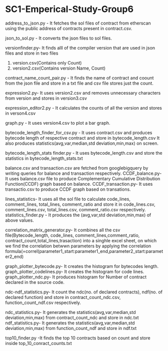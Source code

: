 # SC1-Emperical-Study-Group6
address_to_json.py - It fetches the sol files of contract from etherscan using the public address of contracts present in contract.csv.


json_to_sol.py - It converts the json files to sol files.

versionfinder.py- It finds alll of the compiler version that are used in json files and store in two files
1. version.csv(Contains only Count)
2. version2.csv(Contains version Name, Count)

contract_name_count_pair.py - It finds the name of contract and coount from the json file and store in a txt file and csv file stores just the count.

expression2.py- It uses version2.csv and removes unnecessary characters from version and stores in version3.csv

expression_editor2.py - It calculates the counts of all the version and stores in verson4.csv

graph.py - It uses version4.csv to plot a bar graph.

bytecode_length_finder_for_csv.py - It uses contract.csv and produces bytecode length of respective contract and store in bytecode_length.csv
It also produces statistics(avg,var,median,std deviation,min,max) on screen.

bytecode_length_stats finder.py - It uses bytecode_length.csv and store the statistics in bytecode_length_stats.txt

balance.csv and transaction.csv are fetched from googlebigquery by writing queries for balance and transaction respectively.
CCDF_balance.py-It uses balance.csv file to produce Complementary Cumulative Distribution Function(CCDF) graph based on balance.
CCDF_transaction.py- It uses transactio.csv to produce CCDF graph based on transations.

lines_statistics- It uses all the sol file to calculate code_lines, comment_lines, total_lines, comment_ratio and
store it in code_lines.csv, comment_lines.csv, total_lines.csv, comment_ratio.csv respectively.
statistics_finder.py - It produces the (avg,var,std deviation,min,max) of above values.

correlation_matrix_generator.py- It combines all the csv file(Bytecode_length, code_lines, comment_lines,comment_ratio, contract_count,total_lines,trasaction) into a singhle excel sheet,
on which we find the correlation betwwn parameters by applying the correlation formula(=correl(parameter1_start:parameter1_end,parameter2_start:parameter2_end)

graph_plotter_bytecode.py- It creates the histogram for bytecodes length.
graph_plotter_codelines.py- It creates the histogram for code lines.
graph_plotter_ndc.py- It produces histogram for Number of contract declared in the source code.

ndc-ndf_statistics.py- It count the ndc(no. of declared contracts), ndf(no. of declared function) and store 
in contract_count_ndc.csv, function_count_ndf.csv respectively.

ndc_statistics.py- It generates the  statistics(avg,var,median,std deviation,min,max) from contract_count_ndc and store in ndc.txt
ndf_statistics.py- It generates the  statistics(avg,var,median,std deviation,min,max)  from function_count_ndf and store in ndf.txt

top10_finder.py -It finds the top 10 contracts based on count and store inside top_10_conract_counts.txt





